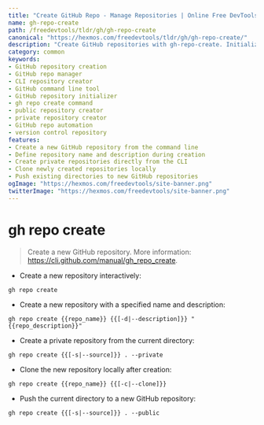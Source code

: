 ```yaml
---
title: "Create GitHub Repo - Manage Repositories | Online Free DevTools by Hexmos"
name: gh-repo-create
path: /freedevtools/tldr/gh/gh-repo-create
canonical: "https://hexmos.com/freedevtools/tldr/gh/gh-repo-create/"
description: "Create GitHub repositories with gh-repo-create. Initialize new projects, manage existing repositories, and automate repository creation. Free online tool, no registration required."
category: common
keywords:
- GitHub repository creation
- GitHub repo manager
- CLI repository creator
- GitHub command line tool
- GitHub repository initializer
- gh repo create command
- public repository creator
- private repository creator
- GitHub repo automation
- version control repository
features:
- Create a new GitHub repository from the command line
- Define repository name and description during creation
- Create private repositories directly from the CLI
- Clone newly created repositories locally
- Push existing directories to new GitHub repositories
ogImage: "https://hexmos.com/freedevtools/site-banner.png"
twitterImage: "https://hexmos.com/freedevtools/site-banner.png"
---
```


# gh repo create

> Create a new GitHub repository.
> More information: <https://cli.github.com/manual/gh_repo_create>.

- Create a new repository interactively:

`gh repo create`

- Create a new repository with a specified name and description:

`gh repo create {{repo_name}} {{[-d|--description]}} "{{repo_description}}"`

- Create a private repository from the current directory:

`gh repo create {{[-s|--source]}} . --private`

- Clone the new repository locally after creation:

`gh repo create {{repo_name}} {{[-c|--clone]}}`

- Push the current directory to a new GitHub repository:

`gh repo create {{[-s|--source]}} . --public`
